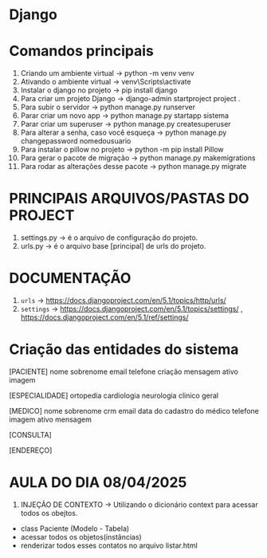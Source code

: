 # Django

# Comandos principais

1. Criando um ambiente virtual -> python -m venv venv
2. Ativando o ambiente virtual -> venv\Scripts\activate
3. Instalar o django no projeto -> pip install django
4. Para criar um projeto Django -> django-admin startproject project .
5. Para subir o servidor -> python manage.py runserver
6. Parar criar um novo app -> python manage.py startapp sistema
7. Parar criar um superuser -> python manage.py createsuperuser
8. Para alterar a senha, caso você esqueça -> python manage.py changepassword nomedousuario
9. Para instalar o pillow no projeto -> python -m pip install Pillow
10. Para gerar o pacote de migração -> python manage.py makemigrations
11. Para rodar as alterações desse pacote -> python manage.py migrate

# PRINCIPAIS ARQUIVOS/PASTAS DO PROJECT
1. settings.py -> é o arquivo de configuração do projeto.
2. urls.py -> é o arquivo base [principal] de urls do projeto.


# DOCUMENTAÇÃO
1. `urls` -> https://docs.djangoproject.com/en/5.1/topics/http/urls/ 
2. `settings` -> https://docs.djangoproject.com/en/5.1/topics/settings/ , https://docs.djangoproject.com/en/5.1/ref/settings/



# Criação das entidades do sistema
[PACIENTE]
nome
sobrenome
email
telefone
criação
mensagem
ativo
imagem

[ESPECIALIDADE]
ortopedia
cardiologia
neurologia
clinico geral

[MEDICO]
nome
sobrenome
crm
email
data do cadastro do médico
telefone
imagem
ativo
mensagem


[CONSULTA]

[ENDEREÇO]

# AULA DO DIA 08/04/2025
1. INJEÇÃO DE CONTEXTO -> Utilizando o dicionário context para acessar todos os obejtos.
- class Paciente (Modelo - Tabela)
- acessar todos os objetos(instâncias)
- renderizar todos esses contatos no arquivo listar.html

